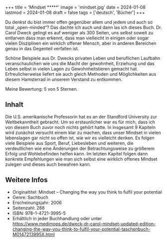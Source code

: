+++
title = 'Mindset *****'
image = 'mindset.jpg'
date = 2024-01-08
lastmod = 2024-01-08
draft = false
tags = ['deutsch', 'Bücher']
+++

Du denkst du bist immer offen gegenüber allem und jedem und auch so total „open-minded“? 
Das dachte ich auch und dann las ich dieses Buch. Dr. Carol Dweck gelingt es auf weniger als 300 Seiten, 
uns selbst soweit zu entlarven dass man erkennt, dass man vielleicht in einigen oder sogar vielen Disziplinen 
ein wirklich offener Mensch, aber in anderen Bereichen genau in das Gegenteil verfallen ist.

Schöne Beispiele aus Dr. Dwecks privaten Leben und beruflichen Laufbahn veranschaulichen wie uns die Macht der gewohnheit, 
Erziehung und das Leben selbst in vielen Lagen zu Gewohnheitstieren gemacht hat. 
Erfreulicherweise liefert sie auch gleich Methoden und Möglichkeiten aus diesem 
Hamsterrad in unserem Verstand zu entkommen.

Meine Bewertung: 5 von 5 Sternen.

## Inhalt

Die U.S. amerikanische Professorin hat es an der Standford University zur Weltbekanntheit gebracht. 
Um so erstaunlicher war es für mich, dass ich von diesem Buch zuvor noch nichts gehört hatte. 
In insgesamt 9 Kapiteln wird zunächst versucht einem klar zu machen, dass unser Mindset 
in vielen lebenslagen gar nicht so offen ist, wie wir es vielleicht denken. Es folgen viele Beispiele aus Sport, 
Beruf, Liebesleben und weiteren, die verdeutlichen wie eine Änderungen der Betrachtungsweise zu größerem Erfolg und 
Wohlebefinden helfen kann. Im letzten Kapitel folgen dann konkrete Empfehlungen wie man sich selbst 
eine wirklich offenes Mindset zulegen und dieses auch bewahren kann.

## Weitere Infos

- Originaltitel: Mindset – Changing the way you think to fulfil your potential
- Genre: Sachbuch
- Erscheinungsjahr: 2006
- Seitenzahl: 288
- ISBN: 978-1-4721-3995-5
- Erhältlich in jeder Buchhandlung oder unter https://www.medimops.de/dweck-dr-carol-mindset-updated-edition-changing-the-way-you-think-to-fulfil-your-potential-taschenbuch-M0147213995X.html